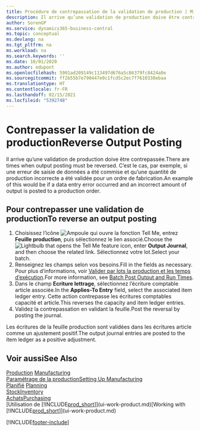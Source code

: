 ```yaml
---
title: Procédure de contrepassation de la validation de production | Microsoft Docs
description: Il arrive qu’une validation de production doive être contrepassée. C’est le cas, par exemple, si une erreur de saisie de données a été commise et qu’une quantité de production incorrecte a été validée pour un ordre de fabrication.
author: SorenGP
ms.service: dynamics365-business-central
ms.topic: conceptual
ms.devlang: na
ms.tgt_pltfrm: na
ms.workload: na
ms.search.keywords: ''
ms.date: 10/01/2020
ms.author: edupont
ms.openlocfilehash: 5901ad209149c113497d676a5c86379fc8424a0e
ms.sourcegitcommit: ff2b55b7e790447e0c1fcd5c2ec7f7610338ebaa
ms.translationtype: HT
ms.contentlocale: fr-FR
ms.lasthandoff: 02/15/2021
ms.locfileid: "5392748"
---
```

# <a name="reverse-output-posting"></a><span data-ttu-id="42f0e-104">Contrepasser la validation de production</span><span class="sxs-lookup"><span data-stu-id="42f0e-104">Reverse Output Posting</span></span>
<span data-ttu-id="42f0e-105">Il arrive qu’une validation de production doive être contrepassée.</span><span class="sxs-lookup"><span data-stu-id="42f0e-105">There are times when output posting must be reversed.</span></span> <span data-ttu-id="42f0e-106">C’est le cas, par exemple, si une erreur de saisie de données a été commise et qu’une quantité de production incorrecte a été validée pour un ordre de fabrication.</span><span class="sxs-lookup"><span data-stu-id="42f0e-106">An example of this would be if a data entry error occurred and an incorrect amount of output is posted to a production order.</span></span>  

## <a name="to-reverse-an-output-posting"></a><span data-ttu-id="42f0e-107">Pour contrepasser une validation de production</span><span class="sxs-lookup"><span data-stu-id="42f0e-107">To reverse an output posting</span></span>  
1.  <span data-ttu-id="42f0e-108">Choisissez l’icône ![Ampoule qui ouvre la fonction Tell Me](media/ui-search/search_small.png "Dites-moi ce que vous voulez faire"), entrez **Feuille production**, puis sélectionnez le lien associé.</span><span class="sxs-lookup"><span data-stu-id="42f0e-108">Choose the ![Lightbulb that opens the Tell Me feature](media/ui-search/search_small.png "Tell me what you want to do") icon, enter **Output Journal**, and then choose the related link.</span></span> <span data-ttu-id="42f0e-109">Sélectionnez votre lot.</span><span class="sxs-lookup"><span data-stu-id="42f0e-109">Select your batch.</span></span>  
2. <span data-ttu-id="42f0e-110">Renseignez les champs selon vos besoins.</span><span class="sxs-lookup"><span data-stu-id="42f0e-110">Fill in the fields as necessary.</span></span> <span data-ttu-id="42f0e-111">Pour plus d’informations, voir [Valider par lots la production et les temps d’exécution](production-how-to-post-output-quantity.md).</span><span class="sxs-lookup"><span data-stu-id="42f0e-111">For more information, see [Batch Post Output and Run Times](production-how-to-post-output-quantity.md).</span></span>
3.  <span data-ttu-id="42f0e-112">Dans le champ **Ecriture lettrage**, sélectionnez l’écriture comptable article associée.</span><span class="sxs-lookup"><span data-stu-id="42f0e-112">In the **Applies-To Entry** field, select the associated item ledger entry.</span></span> <span data-ttu-id="42f0e-113">Cette action contrepasse les écritures comptables capacité et article.</span><span class="sxs-lookup"><span data-stu-id="42f0e-113">This reverses the capacity and item ledger entries.</span></span>  
4. <span data-ttu-id="42f0e-114">Validez la contrepassation en validant la feuille.</span><span class="sxs-lookup"><span data-stu-id="42f0e-114">Post the reversal by posting the journal.</span></span>  

<span data-ttu-id="42f0e-115">Les écritures de la feuille production sont validées dans les écritures article comme un ajustement positif.</span><span class="sxs-lookup"><span data-stu-id="42f0e-115">The output journal entries are posted to the item ledger as a positive adjustment.</span></span>  

## <a name="see-also"></a><span data-ttu-id="42f0e-116">Voir aussi</span><span class="sxs-lookup"><span data-stu-id="42f0e-116">See Also</span></span>  
 <span data-ttu-id="42f0e-117">[Production](production-manage-manufacturing.md)  </span><span class="sxs-lookup"><span data-stu-id="42f0e-117">[Manufacturing](production-manage-manufacturing.md)  </span></span>  
 [<span data-ttu-id="42f0e-118">Paramétrage de la production</span><span class="sxs-lookup"><span data-stu-id="42f0e-118">Setting Up Manufacturing</span></span>](production-configure-production-processes.md)  
 <span data-ttu-id="42f0e-119">[Planifié](production-planning.md)    </span><span class="sxs-lookup"><span data-stu-id="42f0e-119">[Planning](production-planning.md)    </span></span>  
 [<span data-ttu-id="42f0e-120">Stock</span><span class="sxs-lookup"><span data-stu-id="42f0e-120">Inventory</span></span>](inventory-manage-inventory.md)  
 [<span data-ttu-id="42f0e-121">Achats</span><span class="sxs-lookup"><span data-stu-id="42f0e-121">Purchasing</span></span>](purchasing-manage-purchasing.md)  
 <span data-ttu-id="42f0e-122">[Utilisation de [!INCLUDE[prod_short](includes/prod_short.md)]](ui-work-product.md)</span><span class="sxs-lookup"><span data-stu-id="42f0e-122">[Working with [!INCLUDE[prod_short](includes/prod_short.md)]](ui-work-product.md)</span></span>  


[!INCLUDE[footer-include](includes/footer-banner.md)]
